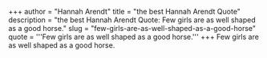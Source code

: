 +++
author = "Hannah Arendt"
title = "the best Hannah Arendt Quote"
description = "the best Hannah Arendt Quote: Few girls are as well shaped as a good horse."
slug = "few-girls-are-as-well-shaped-as-a-good-horse"
quote = '''Few girls are as well shaped as a good horse.'''
+++
Few girls are as well shaped as a good horse.
